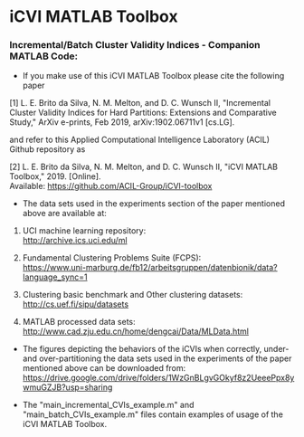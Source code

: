 # iCVI MATLAB Toolbox #

### Incremental/Batch Cluster Validity Indices - Companion MATLAB Code: ###

* If you make use of this iCVI MATLAB Toolbox please cite the following paper

[1] L. E. Brito da Silva, N. M. Melton, and D. C. Wunsch II, "Incremental Cluster Validity Indices for Hard Partitions: Extensions  and  Comparative Study," ArXiv  e-prints, Feb 2019, arXiv:1902.06711v1 [cs.LG].

and refer to this Applied Computational Intelligence Laboratory (ACIL) Github repository as

[2] L. E. Brito da Silva, N. M. Melton, and D. C. Wunsch II, "iCVI MATLAB Toolbox," 2019. 
[Online]. 
<br/>Available: https://github.com/ACIL-Group/iCVI-toolbox

* The data sets used in the experiments section of the paper mentioned above are available at:

1. UCI machine learning repository: 
<br/>http://archive.ics.uci.edu/ml

2. Fundamental Clustering Problems Suite (FCPS): 
<br/>https://www.uni-marburg.de/fb12/arbeitsgruppen/datenbionik/data?language_sync=1

3. Clustering basic benchmark and Other clustering datasets: 
<br/>http://cs.uef.fi/sipu/datasets

4. MATLAB processed data sets:
<br/>http://www.cad.zju.edu.cn/home/dengcai/Data/MLData.html

* The figures depicting the behaviors of the iCVIs when correctly, under- and over-partitioning the data sets used in the experiments of the paper mentioned above can be downloaded from:
<br/>https://drive.google.com/drive/folders/1WzGnBLgvGOkyf8z2UeeePpx8ywmuGZJB?usp=sharing

* The "main_incremental_CVIs_example.m" and "main_batch_CVIs_example.m" files contain examples of usage of the iCVI MATLAB Toolbox.

